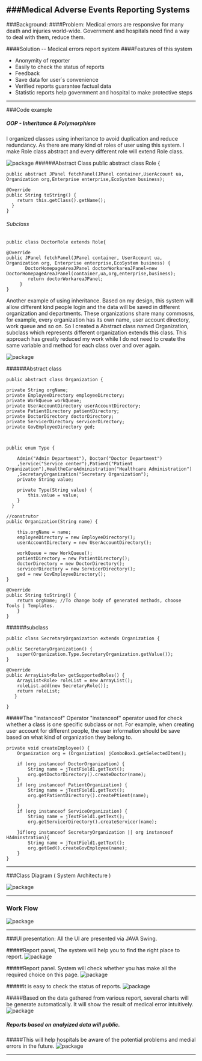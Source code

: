 ###Medical Adverse Events Reporting Systems
----
###Background:
####Problem:
Medical errors are responsive for many death and injuries world-wide. Government and hospitals need find a way to deal with them, reduce them. 

####Solution -- Medical errors report system
####Features of this system
* Anonymity of reporter
* Easily to check the status of reports
* Feedback
* Save data for user`s convenience
* Verified reports guarantee factual data
* Statistic reports help government and hospital to make protective steps 

----
###Code example
##### OOP - Inheritance & Polymorphism
I organized classes using inheritance to avoid duplication and reduce redundancy. As there are many kind of roles of user using this system. I make Role class abstract and every different role will extend Role class.

![package](https://raw.githubusercontent.com/zhaomizhi/Medical-Error-Report-System/master/images/package%201.png "package") 
######Abstract Class
	public abstract class Role {
    
    public abstract JPanel fetchPanel(JPanel container,UserAccount ua,
    Organization org,Enterprise enterprise,EcoSystem business);

    @Override
    public String toString() {
        return this.getClass().getName(); 
      }
	}   	
    
    
    
###### Subclass
	public class DoctorRole extends Role{

    @Override
    public JPanel fetchPanel(JPanel container, UserAccount ua, 
    Organization org, Enterprise enterprise,EcoSystem business) {          
           DoctorHomepageAreaJPanel doctorWorkareaJPanel=new DoctorHomepageAreaJPanel(container,ua,org,enterprise,business);
            return doctorWorkareaJPanel;
   		 }
	}





Another example of using inheritance. Based on my design, this system will allow different kind people login and the data will be saved in different organization and departments. These organizations share many commosns, for example, every organization has its own name, user account directory, work queue and so on. So I created a Abstract class named Organization, subclass which represents different organization extends this class. This approach has greatly reduced my work while I do not need to create the same variable and method for each class over and over again. 

 ![package](https://raw.githubusercontent.com/zhaomizhi/Medical-Error-Report-System/master/images/package%202.png "package") 


######Abstract class 
	
	public abstract class Organization {

    private String orgName;
    private EmployeeDirectory employeeDirectory;
    private WorkQueue workQueue;
    private UserAccountDirectory userAccountDirectory;
    private PatientDirectory patientDirectory;
    private DoctorDirectory doctorDirectory;
    private ServicerDirectory servicerDirectory;
    private GovEmployeeDirectory ged;



    public enum Type {

        Admin("Admin Department"), Doctor("Doctor Department")
        ,Service("Service center"),Patient("Patient Organization"),HealtheCareAdministration("Healthcare Administration")
        ,SecretaryOrganization("Secretary Organization");
        private String value;

        private Type(String value) {
            this.value = value;
        }
      }
   
	//construtor
    public Organization(String name) {

        this.orgName = name;
        employeeDirectory = new EmployeeDirectory();
        userAccountDirectory = new UserAccountDirectory();
      
        workQueue = new WorkQueue();
        patientDirectory = new PatientDirectory();
        doctorDirectory = new DoctorDirectory();
        servicerDirectory = new ServicerDirectory();
        ged = new GovEmployeeDirectory();
    }

    @Override
    public String toString() {
        return orgName; //To change body of generated methods, choose Tools | Templates.
    	}
	}

######subclass

	public class SecretaryOrganization extends Organization {

    public SecretaryOrganization() {
        super(Organization.Type.SecretaryOrganization.getValue());
    }

    @Override   
    public ArrayList<Role> getSupportedRoles() {
        ArrayList<Role> roleList = new ArrayList();
        roleList.add(new SecretaryRole());
        return roleList;    
 	   }

	}	
	
#####The "instanceof" Operator
"instanceof" operator used for check whether a class is one specific subclass or not.
For example, when creating user account for different people, the user information should be save based on what kind of organization they belong to.


    private void createEmployee() {
        Organization org = (Organization) jComboBox1.getSelectedItem();

        if (org instanceof DoctorOrganization) {
            String name = jTextField1.getText();
            org.getDoctorDirectory().createDoctor(name);
        }
        if (org instanceof PatientOrganization) {
            String name = jTextField1.getText();
            org.getPatientDirectory().createPtient(name);

        }
        if (org instanceof ServiceOrganization) {
            String name = jTextField1.getText();
            org.getServicerDirectory().createServicer(name);

        }if(org instanceof SecretaryOrganization || org instanceof HAdminstration){
            String name = jTextField1.getText();
            org.getGed().createGovEmployee(name);
        }
    }

---
###Class Diagram ( System Architecture )

![package](https://raw.githubusercontent.com/zhaomizhi/Medical-Error-Report-System/master/images/class%20diagram.png) 

---
### Work Flow
![package](https://raw.githubusercontent.com/zhaomizhi/Medical-Error-Report-System/master/images/work%20flow.png) 


----

###UI presentation: 
All the UI are presented via JAVA Swing.
 
#####Report panel, The system will help you to find the right place to report. 
![package](https://raw.githubusercontent.com/zhaomizhi/Medical-Error-Report-System/master/images/panel.png) 

 
#####Report panel. System will check whether you has make all the required choice on this page.
![package](https://raw.githubusercontent.com/zhaomizhi/Medical-Error-Report-System/master/images/report%20panel.png) 


 
#####It is easy to check the status of reports.
![package](https://raw.githubusercontent.com/zhaomizhi/Medical-Error-Report-System/master/images/status.png) 
 
#####Based on the data gathered from various report, several charts will be generate automatically. It will show the result of medical error intuitively.
![package](https://raw.githubusercontent.com/zhaomizhi/Medical-Error-Report-System/master/images/charts.png) 
 
##### Reports based on analyized data will  public.
#####This will help hospitals be aware of the potential problems and medial errors in the future.
![package](https://raw.githubusercontent.com/zhaomizhi/Medical-Error-Report-System/master/images/statistic%20report.png) 

----




